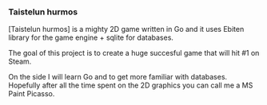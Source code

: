 ### Taistelun hurmos

[Taistelun hurmos] is a mighty 2D game written in Go and it
uses Ebiten library for the game engine + sqlite for databases.

The goal of this project is to create a huge succesful game that will hit #1 on Steam.

On the side I will learn Go and to get more familiar with databases.
Hopefully after all the time spent on the 2D graphics you can call me a MS Paint Picasso.
